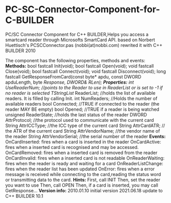 # PC-SC-Connector-Component-for-C-BUILDER
PC/SC Connector Component for C++ BUILDER,Helps you access a smartcard reader through Microsofts SmartCard API.
based on Norbert Huettisch's PCSCConnector.pas   (nobbi(at)nobbi.com)
rewrited it with C++ BUILDER 2010

The component has the following properties, methods and events:
**Methods:**
			bool fastcall Init(void);
			bool fastcall Open(void);
			void fastcall Close(void);
			bool fastcall Connect(void);
			void fastcall Disconnect(void);
			long fastcall GetResponseFromCard(const byte* apdu, const DWORD apduLength, byte *Response, DWORD& RLen);
**Properties:**
			int UseReaderNum; //points to the Reader to use in ReaderList or is set to -1 if no reader is selected
			TStringList* ReaderList; //holds the list of available readers. It is filled by calling Init.
			int NumReaders; //Holds the number of available readers
			bool Connected; //TRUE if connected to the reader (the reader MAY BE empty)
			bool Opened; //TRUE if a reader is being watched
			unsigned ReaderState; //holds the last status of the reader
			DWORD AttrProtocol; //the protocol used to communicate with the current card
			String AttrICCType; //the ICC type of the current card
			String AttrCardATR; // the ATR of the current card
			String AttrVendorName; //the vendor name of the reader
			String AttrVendorSerial; //the serial number of the reader
**Events:**
			OnCardInserted: fires when a card is inserted in the reader
			OnCardActive: fires when a inserted card is recognised and may be accessed.
			OnCardRemoved: fires when a inserted card is removed from the reader
			OnCardInvalid: fires when a inserted card is not readable
			OnReaderWaiting: fires when the reader is ready and waiting for a card
			OnReaderListChange: fires when the reader list has been updated
			OnError: fires when a error message is received while connecting to the card,reading the status word or transmitting data to the card.
**Hints:**
			First, call INIT
			Then, set the reader you want to use
			Then, call OPEN
			Then, if a card is inserted, you may call GetResponse...
**Version info:**
			2010.01.10 initial version
      	  2021.06.18 update to C++ BUILDER 10.1

